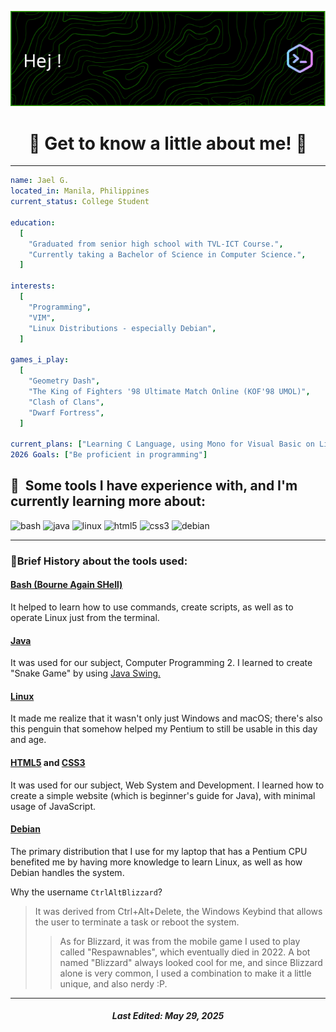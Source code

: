 <p align="center">
  <img src="fb.png">
</p>

<h1 align="center">
🐧 Get to know a little about me! 🐧
</h1>

___

```yaml
name: Jael G.
located_in: Manila, Philippines
current_status: College Student

education:
  [
    "Graduated from senior high school with TVL-ICT Course.",
    "Currently taking a Bachelor of Science in Computer Science.",
  ]

interests:
  [
    "Programming",
    "VIM",
    "Linux Distributions - especially Debian",
  ]

games_i_play:
  [
    "Geometry Dash",
    "The King of Fighters '98 Ultimate Match Online (KOF'98 UMOL)",
    "Clash of Clans",
    "Dwarf Fortress",
  ]

current_plans: ["Learning C Language, using Mono for Visual Basic on Linux"]
2026 Goals: ["Be proficient in programming"]
```
    
<h2> 🚀 &nbsp;Some tools I have experience with, and I'm currently learning more about:</h2>
<p align="left">
<img src="https://cdn.jsdelivr.net/gh/devicons/devicon/icons/bash/bash-original.svg" alt="bash" width="45" height="45"/>
<img src="https://cdn.jsdelivr.net/gh/devicons/devicon@latest/icons/java/java-original-wordmark.svg" alt="java" width="45" height="45"/>
<img src="https://cdn.jsdelivr.net/gh/devicons/devicon@latest/icons/linux/linux-original.svg" alt="linux" width="45" height="45"/>
<img src="https://cdn.jsdelivr.net/gh/devicons/devicon@latest/icons/html5/html5-original-wordmark.svg" alt="html5" width="45" height="45"/>
<img src="https://cdn.jsdelivr.net/gh/devicons/devicon@latest/icons/css3/css3-original-wordmark.svg" alt="css3" width="45" height="45"/>
<img src="https://cdn.jsdelivr.net/gh/devicons/devicon@latest/icons/debian/debian-original.svg" alt="debian" width="45" height="45"/>
</p>

___

### 📖Brief History about the tools used:

#### [Bash (Bourne Again SHell)](https://tldp.org/LDP/Bash-Beginners-Guide/html/Bash-Beginners-Guide.html)
It helped to learn how to use commands, create scripts, as well as to operate Linux just from the terminal.

#### [Java](https://docs.oracle.com/javase/tutorial/)
It was used for our subject, Computer Programming 2. I learned to create "Snake Game" by using [Java Swing.](https://www.geeksforgeeks.org/introduction-to-java-swing/)

#### [Linux](https://www.kernel.org/)
It made me realize that it wasn't only just Windows and macOS; there's also this penguin that somehow helped my Pentium to still be usable in this day and age.

#### [HTML5](https://developer.mozilla.org/en-US/docs/Learn_web_development/Getting_started/Your_first_website) and [CSS3](https://developer.mozilla.org/en-US/docs/Web/CSS)
It was used for our subject, Web System and Development. I learned how to create a simple website (which is beginner's guide for Java), with minimal usage of JavaScript.

#### [Debian](https://www.debian.org/intro/index)
The primary distribution that I use for my laptop that has a Pentium CPU benefited me by having more knowledge to learn Linux, as well as how Debian handles the system.

Why the username `CtrlAltBlizzard`?
> It was derived from Ctrl+Alt+Delete, the Windows Keybind that allows the user to terminate a task or reboot the system.
>> As for Blizzard, it was from the mobile game I used to play called "Respawnables", which eventually died in 2022. A bot named "Blizzard" always looked cool for me, and since Blizzard alone is very common, I used a combination to make it a little unique, and also nerdy :P.

___
<h5 align="center">
Last Edited: May 29, 2025
</h5>
